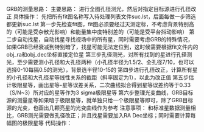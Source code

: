 GRB的测量思路：
主要思路：
    进行全图孔径测光，然后对指定目标源进行孔径改正
具体操作：
    先把所有fit图名称写入待处理列表文件suc.lst，后面每做一步筛选都更新suc.lst
    第一步先检查fit图，fit图必须要经过天测定标，不考虑背景特别高的（可能是受杂散光影响）和能量集中度特别差的（可能是受平台抖动影响）
    第二步自动找星，自动找星寻找视场中的所有星，同时需要考虑GRB的特殊情况，如果GRB已经衰减到特别暗了，找星可能无法定位到，这时候需要根据fit文件内的obj_ra和obj_dec坐标直接定位星
    第三步孔径测光，对所有找到的星进行孔径测光，至少需要测小孔径和大孔径两种（小孔径半径为1.5/2、全孔径7/10，也可以选择0-10每隔0.5的测光），背景选半径10-15的
    第四步进行孔径改正，计算所有星的小孔径和大孔径星等线性关系的截距（斜率固定为1），以此为改正值
    第五步估计极限星等，画出星等-星等误差关系，二次曲线拟合得到星等误差约等于0.33（S/N~3）所对应的星等作为3 sigma极限星等
    第六步整理光变曲线，GRB目标源的测量星等如果暗于极限星等，就单独只给一个极限星等即可，除了GRB目标源的光变，也画出几颗亮星的光变曲线作为参考
注意事项：
    和标准星数据测量相比，GRB测光需要做孔径改正；并且找星需要加入RA Dec坐标；同时需要计算每幅图的极限星等
代码操作：
    